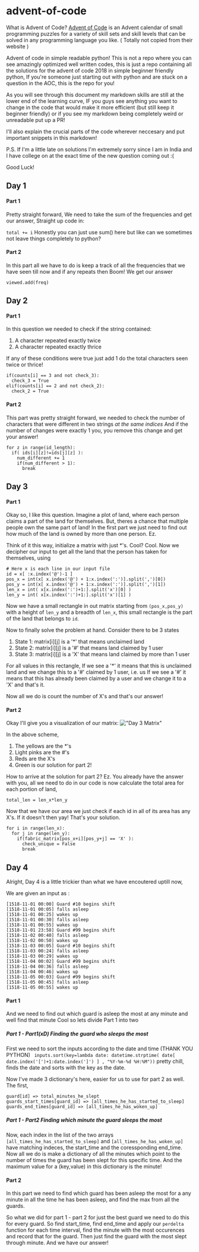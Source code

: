 # advent-of-code

What is Advent of Code? [Advent of Code](https://adventofcode.com/2018/about) is an Advent calendar of small programming puzzles for a variety of skill sets and skill levels that can be solved in any programming language you like. ( Totally not copied from their website ) 

Advent of code in simple readable python! This is not a repo where you can see amazingly optimized well written codes, this is just a repo containing all the solutions for the advent of code 2018 in simple beginner friendly python, If you're someone just starting out with python and are stuck on a question in the AOC, this is the repo for you!

As you will see through this document my markdown skills are still at the lower end of the learning curve, IF you guys see anything you want to change in the code that would make it more efficient (but still keep it beginner friendly) or if you see my markdown being completely weird or unreadable put up a PR!

I'll also explain the crucial parts of the code wherever neccesary and put important snippets in this markdown! 

P.S. If I'm a little late on solutions I'm extremely sorry since I am in India and I have college on at the exact time of the new question coming out :(

Good Luck!

## Day 1
#### Part 1
Pretty straight forward, We need to take the sum of the frequencies and get our answer, Straight up code in:

``` total += i ```
Honestly you can just use sum() here but like can we sometimes not leave things completely to python?

#### Part 2
In this part all we have to do is keep a track of all the frequencies that we have seen till now and if any repeats then Boom! We get our answer

``` viewed.add(freq) ```

## Day 2
#### Part 1
In this question we needed to check if the string contained:
1. A character repeated exactly twice
2. A character repeated exactly thrice

If any of these conditions were true just add 1 do the total characters seen twice or thrice!

```
if(counts[i] == 3 and not check_3):
  check_3 = True
elif(counts[i] == 2 and not check_2):
  check_2 = True
```

#### Part 2
This part was pretty straight forward, we needed to check the number of characters that were different in two strings *at the same indices* And if the number of changes were exactly 1 you, you remove this change and get your answer!

```
for z in range(id_length):
  if( ids[i][z]!=ids[j][z] ):
    num_different += 1
    if(num_different > 1):
      break
```                    

## Day 3
#### Part 1
Okay so, I like this question. Imagine a plot of land, where each person claims a part of the land for themselves. But, theres a chance that multiple people own the same part of land! In the first part we just need to find out how much of the land is owned by more than one person. Ez. 

Think of it this way, initialize a matrix with just \*'s. Cool? Cool. 
Now we decipher our input to get all the land that the person has taken for themselves, using

```
# Here x is each line in our input file
id = x[ :x.index('@')-1 ]
pos_x = int(x[ x.index('@') + 1:x.index(':')].split(',')[0])
pos_y = int(x[ x.index('@') + 1:x.index(':')].split(',')[1])
len_x = int( x[x.index(':')+1:].split('x')[0] )
len_y = int( x[x.index(':')+1:].split('x')[1] )
```

Now we have a small rectangle in out matrix starting from ```(pos_x,pos_y)``` with a height of ```len_y``` and a breadth of ```len_x```, this small rectangle is the part of the land that belongs to ```id```. 

Now to finally solve the problem at hand. Consider there to be 3 states
1. State 1: matrix\[i\]\[j\] is a '\*' that means unclaimed land
2. State 2: matrix\[i\]\[j\] is a '\#' that means land claimed by 1 user
3. State 3: matrix\[i\]\[j\] is a 'X' that means land claimed by more than 1 user

For all values in this rectangle, 
If we see a '\*' it means that this is unclaimed land and we change this to a '\#' claimed by 1 user, i.e. us
If we see a '\#' it means that this has already been claimed by a user and we change it to a 'X' and that's it.

Now all we do is count the number of X's and that's our answer!

#### Part 2
Okay I'll give you a visualization of our matrix:
!["Day 3 Matrix"](https://raw.githubusercontent.com/CallMeTarush/advent-of-code/master/files/day_3_matrix_visual.png "Day 3 Matrix")

In the above scheme, 
1. The yellows are the \*'s
2. Light pinks are the \#'s
3. Reds are the X's
4. Green is our solution for part 2!

How to arrive at the solution for part 2?
Ez.
You already have the answer with you, all we need to do in our code is now calculate the total area for each portion of land,

```
total_len = len_x*len_y
```

Now that we have our area we just check if each id in all of its area has any X's. If it doesn't then yay! That's your solution.

```
for i in range(len_x):
  for j in range(len_y):
    if(fabric_matrix[pos_x+i][pos_y+j] == 'X' ):
      check_unique = False
      break
```

## Day 4 
Alright, Day 4 is a little trickier than what we have encoutered uptill now,

We are given an input as :
```
[1518-11-01 00:00] Guard #10 begins shift
[1518-11-01 00:05] falls asleep
[1518-11-01 00:25] wakes up
[1518-11-01 00:30] falls asleep
[1518-11-01 00:55] wakes up
[1518-11-01 23:58] Guard #99 begins shift
[1518-11-02 00:40] falls asleep
[1518-11-02 00:50] wakes up
[1518-11-03 00:05] Guard #10 begins shift
[1518-11-03 00:24] falls asleep
[1518-11-03 00:29] wakes up
[1518-11-04 00:02] Guard #99 begins shift
[1518-11-04 00:36] falls asleep
[1518-11-04 00:46] wakes up
[1518-11-05 00:03] Guard #99 begins shift
[1518-11-05 00:45] falls asleep
[1518-11-05 00:55] wakes up
```

#### Part 1
And we need to find out which guard is asleep the most at any minute and well find that minute
Cool so lets divide Part 1 into two

##### Part 1 - Part1(xD) Finding the guard who sleeps the most
  First we need to sort the inputs according to the date and time (THANK YOU PYTHON)
  ``` inputs.sort(key=lambda date: datetime.strptime( date[ date.index('[')+1:date.index(']') ] , "%Y-%m-%d %H:%M"))```
  pretty chill, finds the date and sorts with the key as the date.
  
  Now I've made 3 dictionary's here, easier for us to use for part 2 as well.
  The first,
  
  ```
  guard[id] => total_minutes_he_slept
  guards_start_times[guard_id] => [all_times_he_has_started_to_sleep]
  guards_end_times[guard_id] => [all_times_he_has_woken_up]
  ```
##### Part 1 - Part2 Finding which minute the guard sleeps the most
  Now, each index in the list of the two arrays ```[all_times_he_has_started_to_sleep]``` and ```[all_times_he_has_woken_up]``` have matching indeces, the start_time and the coressponding end_time. Now all we do is make a dictionary of all the minutes which point to the number of times the guard has been slept for this specific time. And the maximum value for a (key,value) in this dictionary is the minute!

#### Part 2
  In this part we need to find which guard has been asleep the most for a any minute in all the time he has been asleep, and find the max from all the guards. 
  
  So what we did for part 1 - part 2 for just the best guard we need to do this for every guard. So find start_time, find end_time and apply our ```perdelta``` function for each time interval, find the minute with the most occurences and record that for the guard. Then just find the guard with the most slept through minute. And we have our answer!
  
  


    
  


